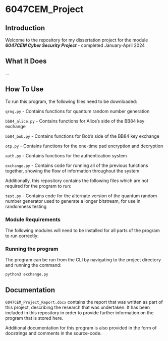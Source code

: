 # 6047CEM_Project

## Introduction

Welcome to the repository for my dissertation project for the module <b><i>6047CEM Cyber Security Project</i></b> - completed January-April 2024

## What It Does

...

## How To Use

To run this program, the following files need to be downloaded:

`qrng.py` - Contains functions for quantum random number generation

`bb84_alice.py` - Contains functions for Alice’s side of the BB84 key exchange

`bb84_bob.py` - Contains functions for Bob’s side of the BB84 key exchange

`otp.py` - Contains functions for the one-time pad encryption and decryption

`auth.py` - Contains functions for the authentication system

`exchange.py` - Contains code for running all of the previous functions together, showing the flow of information throughout the system

Additionally, this repository contains the following files which are not required for the program to run:

`test.py` - Contains code for the alternate version of the quantum random number generator used to generate a longer bitstream, for use in randomness testing

### Module Requirements

The following modules will need to be installed for all parts of the 
program to run correctly:


### Running the program

The program can be run from the CLI by navigating to the project directory and running the command:

`python3 exchange.py`

## Documentation

`6047CEM_Project_Report.docx` contains the report that was written as part of this project, describing the research that was undertaken. It has been included in this repository in order to provide further information on the program that is stored here.

Additional documentation for this program is also provided in the form of docstrings and comments in the source-code.
